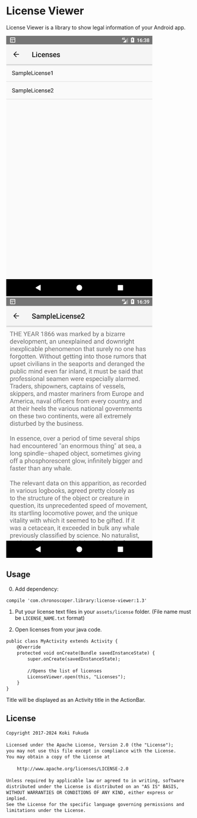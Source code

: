 # License Viewer
License Viewer is a library to show legal information of your Android app.

![Shows list of licenses](images/1.png) ![Shows text of license](images/2.png)

## Usage
0. Add dependency:
```
compile 'com.chronoscoper.library:license-viewer:1.3'
```

1. Put your license text files in your `assets/license` folder. (File name must be `LICENSE_NAME.txt` format)

2. Open licenses from your java code.
```
public class MyActivity extends Activity {
    @Override
    protected void onCreate(Bundle savedInstanceState) {
        super.onCreate(savedInstanceState);

        //Opens the list of licenses
        LicenseViewer.open(this, "Licenses");
    }
}
```
Title will be displayed as an Activity title in the ActionBar.

## License
```
Copyright 2017-2024 Koki Fukuda

Licensed under the Apache License, Version 2.0 (the "License");
you may not use this file except in compliance with the License.
You may obtain a copy of the License at

    http://www.apache.org/licenses/LICENSE-2.0

Unless required by applicable law or agreed to in writing, software
distributed under the License is distributed on an "AS IS" BASIS,
WITHOUT WARRANTIES OR CONDITIONS OF ANY KIND, either express or implied.
See the License for the specific language governing permissions and
limitations under the License.
```
